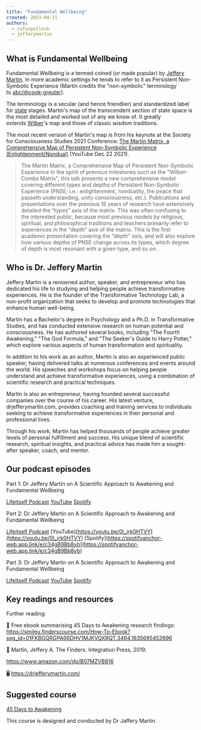 ```yaml
---
title: "Fundamental Wellbeing"
created: 2023-04-21
authors: 
  - rufuspollock
  - jefferymartin
---
```

## What is Fundamental Wellbeing

Fundamental Wellbeing is a termed coined (or made popular) by [Jeffery Martin](https://lifeitself.org/notes/jeffery-martin). In more academic settings he tends to refer to it as Persistent Non-Symbolic Experience (Martin credits the "non-symbolic" terminology to [abc/@cook-greuter](https://lifeitself.org/abc/@cook-greuter)).

The terminology is a secular (and hence friendlier) and standardized label for [state](https://lifeitself.org/state) stages. Martin's map of the transcendent section of state space is the most detailed and worked out of any we know of. It greatly extends [Wilber](https://lifeitself.org/Wilber)'s map and those of classic wisdom traditions.

The most recent version of Martin's map is from his keynote at the Society for Consciousness Studies 2021 Conference: [The Martin Matrix, a Comprehensive Map of Persistent Non-Symbolic Experience (Enlightenment/Nondual)](https://www.youtube.com/watch?v=aCfeamM07dk) (YouTube Dec 22 2021).

> The Martin Matrix, a Comprehensive Map of Persistent Non-Symbolic Experience In the spirit of previous milestones such as the "Wilber-Combs Matrix", this talk presents a new comprehensive model covering different types and depths of Persistent Non-Symbolic Experience (PNSE; i.e.: enlightenment, nonduality, the peace that passeth understanding, unity consciousness, etc.). Publications and presentations over the previous 15 years of research have extensively detailed the “types” axis of the matrix. This was often confusing to the interested public, because most previous models by religious, spiritual, and philosophical traditions and teachers primarily refer to experiences in the “depth” axis of the matrix. This is the first academic presentation covering the “depth” axis, and will also explore how various depths of PNSE change across its types, which degree of depth is most resonant with a given type, and so on.


## Who is Dr. Jeffery Martin

Jeffery Martin is a renowned author, speaker, and entrepreneur who has dedicated his life to studying and helping people achieve transformative experiences. He is the founder of the Transformative Technology Lab, a non-profit organization that seeks to develop and promote technologies that enhance human well-being.

Martin has a Bachelor's degree in Psychology and a Ph.D. in Transformative Studies, and has conducted extensive research on human potential and consciousness. He has authored several books, including "The Fourth Awakening," "The God Formula," and "The Seeker's Guide to Harry Potter," which explore various aspects of human transformation and spirituality.

In addition to his work as an author, Martin is also an experienced public speaker, having delivered talks at numerous conferences and events around the world. His speeches and workshops focus on helping people understand and achieve transformative experiences, using a combination of scientific research and practical techniques.

Martin is also an entrepreneur, having founded several successful companies over the course of his career. His latest venture, drjefferymartin.com, provides coaching and training services to individuals seeking to achieve transformative experiences in their personal and professional lives.

Through his work, Martin has helped thousands of people achieve greater levels of personal fulfillment and success. His unique blend of scientific research, spiritual insights, and practical advice has made him a sought-after speaker, coach, and mentor.

## Our podcast episodes

Part 1: Dr Jeffery Martin on A Scientific Approach to Awakening and Fundamental Wellbeing

[Lifeitself Podcast](https://lifeitself.org/podcast/a-scientific-approach-to-awakening-and-fundamental-wellbeing-podcast)
[YouTube](https://youtu.be/EmsLdIH8nzU)
[Spotify](https://spotifyanchor-web.app.link/e/atCvzSYLazb)

Part 2: Dr Jeffery Martin on A Scientific Approach to Awakening and Fundamental Wellbeing 

[Lifeitself Podcast](https://lifeitself.org/podcast/a-scientific-approach-to-awakening-and-fundamental-wellbeing-part-2-jeffery-martin)
[YouTube](https://youtu.be/0l_jrk0HTVY](https://youtu.be/0l_jrk0HTVY)
[Spotify](https://spotifyanchor-web.app.link/e/c34gB9Bb8yb](https://spotifyanchor-web.app.link/e/c34gB9Bb8yb)

Part 3: Dr Jeffery Martin on A Scientific Approach to Awakening and Fundamental Wellbeing 

[Lifeitself Podcast]()
[YouTube]()
[Spotify]()

## Key readings and resources

Further reading:
  
📖 Free ebook summarising 45 Days to Awakening research findings: https://smileu.finderscourse.com/How-To-Ebook?seg_id=01FKBGQRGPA66DHV1MJKVQXRQT.3464.1635695452696

📖 Martin, Jeffery A. The Finders. Integration Press, 2019.

https://www.amazon.com/dp/B07MZVB816

🖥 https://drjefferymartin.com/

## Suggested course 

[45 Days to Awakening](https://45daystoawakening.com/landing-page1594666682471)

This course is designed and conducted by Dr Jaffery Martin. 